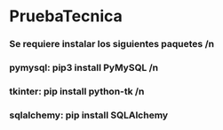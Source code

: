 # PruebaTecnica
### Se requiere instalar los siguientes paquetes /n
### pymysql: pip3 install PyMySQL /n
### tkinter: pip install python-tk /n
### sqlalchemy: pip install SQLAlchemy

